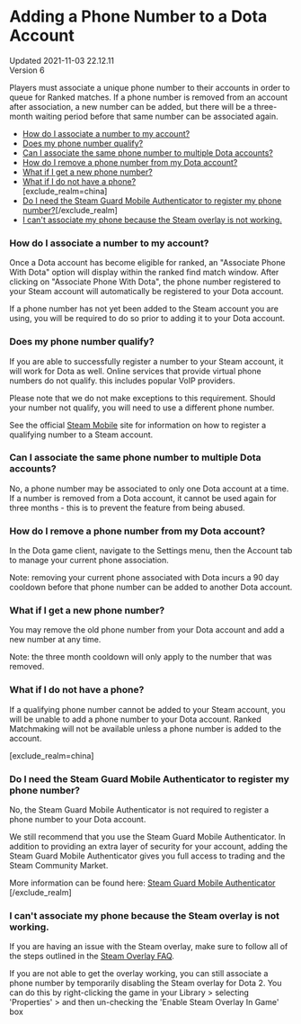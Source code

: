 # Adding a Phone Number to a Dota Account
Updated 2021-11-03 22.12.11  
Version 6  

Players must associate a unique phone number to their accounts in order to queue for Ranked matches. If a phone number is removed from an account after association, a new number can be added, but there will be a three-month waiting period before that same number can be associated again.  
* [How do I associate a number to my account?](#howto)
* [Does my phone number qualify?](#qualnumber)
* [Can I associate the same phone number to multiple Dota accounts?](#samenumber)
* [How do I remove a phone number from my Dota account?](#removeprime)
* [What if I get a new phone number?](#newnumber)
* [What if I do not have a phone?](#nonumber)  
[exclude_realm=china]
* [Do I need the Steam Guard Mobile Authenticator to register my phone number?](#mobileauth)[/exclude_realm]
* [I can't associate my phone because the Steam overlay is not working.](#overlay)
  
  
  
### How do I associate a number to my account?
  
Once a Dota account has become eligible for ranked, an "Associate Phone With Dota" option will display within the ranked find match window. After clicking on "Associate Phone With Dota", the phone number registered to your Steam account will automatically be registered to your Dota account.  
  
If a phone number has not yet been added to the Steam account you are using, you will be required to do so prior to adding it to your Dota account.  
  
  
  
### Does my phone number qualify?
  
If you are able to successfully register a number to your Steam account, it will work for Dota as well. Online services that provide virtual phone numbers do not qualify. this includes popular VoIP providers.  
  
Please note that we do not make exceptions to this requirement. Should your number not qualify, you will need to use a different phone number.  
  
See the official [Steam Mobile](http://store.steampowered.com/mobile) site for information on how to register a qualifying number to a Steam account.  
  
  
  
### Can I associate the same phone number to multiple Dota accounts?
  
No, a phone number may be associated to only one Dota account at a time. If a number is removed from a Dota account, it cannot be used again for three months - this is to prevent the feature from being abused.  
  
  
  
### How do I remove a phone number from my Dota account?
  
In the Dota game client, navigate to the Settings menu, then the Account tab to manage your current phone association.  
  
Note: removing your current phone associated with Dota incurs a 90 day cooldown before that phone number can be added to another Dota account.  
  
  
  
### What if I get a new phone number?
  
You may remove the old phone number from your Dota account and add a new number at any time.  
  
Note: the three month cooldown will only apply to the number that was removed.  
  
  
  
### What if I do not have a phone?
  
If a qualifying phone number cannot be added to your Steam account, you will be unable to add a phone number to your Dota account. Ranked Matchmaking will not be available unless a phone number is added to the account.  
  
  
[exclude_realm=china]  
### Do I need the Steam Guard Mobile Authenticator to register my phone number?
  
No, the Steam Guard Mobile Authenticator is not required to register a phone number to your Dota account.  
  
We still recommend that you use the Steam Guard Mobile Authenticator. In addition to providing an extra layer of security for your account, adding the Steam Guard Mobile Authenticator gives you full access to trading and the Steam Community Market.  
  
More information can be found here: [Steam Guard Mobile Authenticator](https://help.steampowered.com/en/faqs/view/7EFD-3CAE-64D3-1C31)  
[/exclude_realm]  
  
  
### I can't associate my phone because the Steam overlay is not working.
  
If you are having an issue with the Steam overlay, make sure to follow all of the steps outlined in the [Steam Overlay FAQ](https://help.steampowered.com/en/faqs/view/3978-072C-18DF-FBF9).  
  
If you are not able to get the overlay working, you can still associate a phone number by temporarily disabling the Steam overlay for Dota 2. You can do this by right-clicking the game in your Library > selecting 'Properties' > and then un-checking the 'Enable Steam Overlay In Game' box